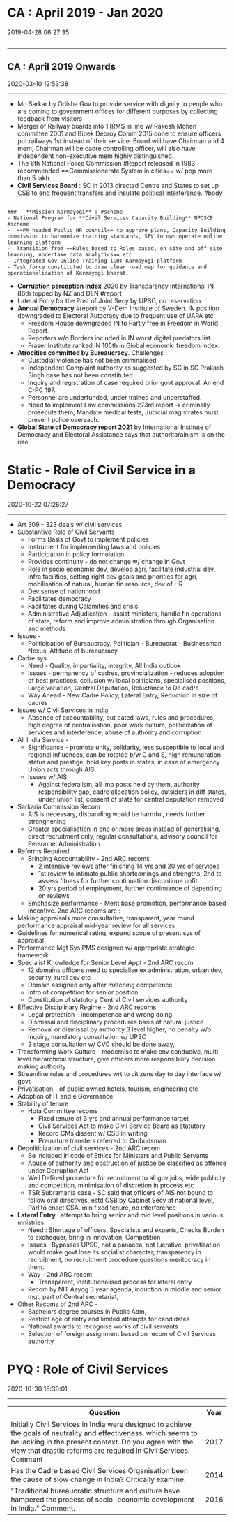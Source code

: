 # CA : April 2019 - Jan 2020

2019-04-28 06:27:35

```toc
```

---

## CA : April 2019 Onwards

2020-03-10 12:53:38


---
- Mo Sarkar by Odisha Gov to provide service with dignity to people who are coming to government offices for different purposes by collecting feedback from visitors
- Merger of Railway boards into 1 IRMS in line w/ Rakesh Mohan committee 2001 and Bibek Debroy Comm 2015 done to ensure officers put railways 1st instead of their service. Board will have Chairman and 4 mem, Chairman will be cadre controlling officer, will also have independent non-executive mem highly distinguished.
- The 6th National Police Commission #Report released in 1983 recommended ==Commissionerate System in cities== w/ pop more than 5 lakh.
- **Civil Services Board** : SC in 2013 directed Centre and States to set up CSB to end frequent transfers and insulate political interference. #body

```ad-note

###   **Mission Karmayogi** : #scheme 
- National Program for **Civil Services Capacity Building** NPCSCB #scheme 
-  ==PM headed Public HR council== to approve plans, Capacity Building commission to harmonize training standards, SPV to own operate online learning platform
-  Transition from ==Rules based to Roles based, on site and off site learning, undertake data analytics== etc
- Integrated Gov Online Training iGOT Karmayogi platform
- Task force constituted to draw clear road map for guidance and operationalisation of Karmayogi bharat. 

```

- **Corruption perception Index** 2020 by Transparency International IN 86th topped by NZ and DEN #report
- Lateral Entry for the Post of Joint Secy by UPSC, no reservation.
- **Annual Democracy** #report by V-Dem Institute of Sweden. IN position downgraded to Electoral Autocracy due to frequent use of UAPA etc
    - Freedom House downgraded IN to Partly free in Freedom in World Report.
    - Reporters w/o Borders included in IN worst digital predators list.
    - Fraser Institute ranked IN 105th in Global economic freedom index.
- **Atrocities committed by Bureaucracy**. Challenges :
	- Custodial violence has not been criminalised
	- Independent Complaint authority as suggested by SC in SC Prakash Singh case has not been constituted
	- Inquiry and registration of case required prior govt approval. Amend CrPC 197.
	- Personnel are underfunded, under trained and understaffed.
	- Need to implement Law commissions 273rd report -> criminally prosecute them, Mandate medical tests, Judicial magistrates must prevent police overeach.
- **Global State of Democracy report 2021** by International Institute of Democracy and Electoral Assistance says that authoritarainism is on the rise.

# Static - Role of Civil Service in a Democracy

2020-10-22 07:26:27


---

- Art 309 - 323 deals w/ civil services,
- Substantive Role of Civil Servants
    - Forms Basis of Govt to implement policies
    - Instrument for implementing laws and policies
    - Participation in policy formulation
    - Provides continuity - do not change w/ change in Govt
    - Role in socio economic dev, develop agri, facilitate industrial dev, infra facilities, setting right dev goals and priorities for agri, mobilisation of natural, human fin resource, dev of HR
    - Dev sense of nationhood
    - Facilitates democracy
    - Facilitates during Calamities and crisis
    - Administrative Adjudication - assist ministers, handle fin operations of state, reform and improve administration through Organisation and methods
- Issues -
    - Politicisation of Bureaucracy, Politician - Bureaucrat - Businessman Nexus, Attitude of bureaucracy
- Cadre sys
    - Need - Quality, impartiality, integrity, All India outlook
    - Issues - permanency of cadres, provincialization - reduces adoption of best practices, collusion w/ local politicians, specialised positions, Large variation, Central Deputation, Reluctance to De cadre
    - Way Ahead - New Cadre Policy, Lateral Entry, Reduction in size of cadres
- Issues w/ Civil Services in India
    - Absence of accountability, out dated laws, rules and procedures, high degree of centralisation, poor work culture, politicization of services and interference, abuse of authority and corruption
- All India Service -
    - Significance - promote unity, solidarity, less susceptible to local and regional influences, can be rotated b/w C and S, high remuneration status and prestige, hold key posts in states, in case of emergency Union acts through AIS
    - Issues w/ AIS
        - Against federalism, all imp posts held by them, authority responsibility gap, cadre allocation policy, outsiders in diff states, under union list, consent of state for central deputation removed
- Sarkaria Commission Recom
    - AIS is necessary, disbanding would be harmful, needs further strenghening
    - Greater specialisation in one or more areas instead of generalising, direct recruitment only, regular consultations, advisory council for Personnel Administration
- Reforms Required
    - Bringing Accountability - 2nd ARC recoms
        - 2 intensive reviews after finishing 14 yrs and 20 yrs of services
        - 1st review to intimate public shortcomings and strengths, 2nd to assess fitness for further continuation discontinue unfit
        - 20 yrs period of employment, further continuance of depending on reviews
    - Emphasize performance - Merit base promotion, performance based incentive.
 2nd ARC recoms are :
- Making appraisals more consultative, transparent, year round performance appraisal mid-year review for all services
- Guidelines for numerical rating, expand scope of present sys of appraisal
- Performance Mgt Sys PMS designed w/ appropriate strategic framework
- Specialist Knowledge for Senior Level Appt - 2nd ARC recom
    - 12 domains officers need to specialise ex administration, urban dev, security, rural dev etc
    - Domain assigned only after matching competence
    - Intro of competition for senior position
    - Constitution of statutory Central Civil services authority
- Effective Disciplinary Regime - 2nd ARC recoms
    - Legal protection - incompetence and wrong doing
    - Dismissal and disciplinary procedures basis of natural justice
    - Removal or dismissal by authority 3 level higher, no penalty w/o inquiry, mandatory consultation w/ UPSC
    - 2 stage consultation w/ CVC should be done away,
- Transforming Work Culture - modernise to make env conducive, multi-level hierarchical structure, give officers more responsibility decision making authority
- Streamline rules and procedures wrt to citizens day to day interface w/ govt
- Privatisation - of public owned hotels, tourism, engineering etc
- Adoption of IT and e Governance
- Stability of tenure
    - Hota Committee recoms
        - Fixed tenure of 3 yrs and annual performance target
        - Civil Services Act to make Civil Service Board as statutory
        - Record CMs dissent w/ CSB in writing
        - Premature transfers referred to Ombudsman
- Depoliticization of civil services - 2nd ARC recom
    - Be included in code of Ethics for Ministers and Public Servants
    - Abuse of authority and obstruction of justice be classified as offence under Corruption Act
    - Well Defined procedure for recruitment to all gov jobs, wide publicity and competition, minimisation of discretion in process etc
    - TSR Subramania case - SC said that officers of AIS not bound to follow oral directives, estd CSB by Cabinet Secy at national level, Parl to enact CSA, min fixed tenure, no interference
- **Lateral Entry** : attempt to bring senior and mid level positions in various mnistries.
    - Need : Shortage of officers, Specialists and experts, Checks Burden to exchequer, bring in innovation, Competition
    - Issues : Bypasses UPSC, not a panacea, not lucrative, privatisation would make govt lose its socialist character, transparency in recruitment, no recruitment procedure questions meritocracy in them.
    - Way - 2nd ARC recom
        - Transparent, institutionalised process for lateral entry
    - Recom by NIT Aayog 3 year agenda, induction in middle and senior mgt, part of Central secretariat,
- Other Recoms of 2nd ARC -
    - Bachelors degree courses in Public Adm,
    - Restrict age of entry and limited attempts for candidates
    - National awards to recognise works of civil servants
    - Selection of foreign assignment based on recom of Civil Services authority

# PYQ : Role of Civil Services

2020-10-30 16:39:01


---

| Question                                                                                                                                                                                                                                        | Year     |
| ----------------------------------------------------------------------------------------------------------------------------------------------------------------------------------------------------------------------------------------------- | ---- |
| Initially Civil Services in India were designed to achieve the goals of neutrality and effectiveness, which seems to be lacking in the present context. Do you agree with the view that drastic reforms are required in Civil Services. Comment | 2017 |
| Has the Cadre based Civil Services Organisation been the cause of slow change in India? Critically examine.                                                                                                                                     | 2014 |
| "Traditional bureaucratic structure and culture have hampered the process of socio-economic development in India." Comment.                                                                                                                     | 2016 |
